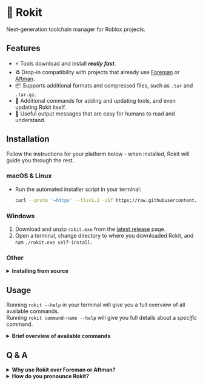 <!-- markdownlint-disable MD023 -->
<!-- markdownlint-disable MD026 -->
<!-- markdownlint-disable MD033 -->

# 🚀 Rokit

Next-generation toolchain manager for Roblox projects.

## Features

- ⚡ Tools download and install **_really fast_**.
- ♻️ Drop-in compatibility with projects that already use [Foreman][foreman] or [Aftman][aftman].
- 📦 Supports additional formats and compressed files, such as `.tar` and `.tar.gz`.
- 🤖 Additional commands for adding and updating tools, and even updating Rokit itself.
- 📝 Useful output messages that are easy for humans to read and understand.

## Installation

Follow the instructions for your platform below - when installed, Rokit will guide you through the rest.

### macOS & Linux

- Run the automated installer script in your terminal:

  ```sh
  curl --proto '=https' --tlsv1.2 -sSf https://raw.githubusercontent.com/rojo-rbx/rokit/main/scripts/install.sh | sh
  ```

### Windows

1. Download and unzip `rokit.exe` from the [latest release][latest-release] page.
2. Open a terminal, change directory to where you downloaded Rokit, and run `./rokit.exe self-install`.

### Other

<details> <summary> <b>Installing from source</b> </summary>

Rokit can be compiled and installed from source using [`cargo`][rustup]:

```sh
cargo install rokit --locked
```

This _may_ work on systems that Rokit is not officially compatible with, but note that no support is provided for non-official targets. <br/>
Check the [latest GitHub release][latest-release] to see which targets Rokit is compatible with.

</details>

## Usage

Running `rokit --help` in your terminal will give you a full overview of all available commands. <br/>
Running `rokit command-name --help` will give you full details about a _specific_ command.

<details> <summary> <b>Brief overview of available commands</b> </summary>

- `rokit init` - Initializes a new project in the current directory.
- `rokit add` - Adds and installs a tool.
- `rokit list` - Lists all currently installed tools.
- `rokit install` - Installs all project-specific tools.
- `rokit update` - Updates a specific tool, or all project-specific tools, to the latest version.
- `rokit authenticate` - Authenticates with GitHub or other artifact providers.
- `rokit self-update` - Updates Rokit itself to the latest version.
- `rokit self-install` - Installs Rokit itself and updates tool executable links.

</details>

## Q & A

<details> <summary> <b>Why use Rokit over Foreman or Aftman?</b> </summary>

### For a new Roblox developer

Rokit is the _fastest_ and _friendliest_ way to get set up with tooling for a new Roblox project. <br/>
Here are some key differences between Rokit and Foreman / Aftman:

- Usable in _any_ project, even projects using `foreman.toml` / `aftman.toml`, while Foreman / Aftman are incompatible with each other by design.
- Massively improved installation times and more consistent cross-platform behavior.
- No manual editing of manifest or link files.

### For everyone else

While Foreman and Aftman have been working great for a long time, they have an uncertain future as toolchain managers for the community. <br/>
Most of their existing problems boil down to issues with maintainership:

- [Foreman][foreman] is maintained by Roblox itself, and has angled itself towards internal uses at Roblox.
- [Aftman][aftman] is maintained by a third party that is no longer interested in Roblox.

Rokit aims to solve this by taking a community-first approach and being built with community contributions in mind. <br/>
Rokit also acknowledges that developers will not migrate from any of the existing toolchain managers _without good reason_, it needs to be **_substantially better_** and require **_virtually no effort_** to migrate.

</details>

<details> <summary> <b>How do you pronounce Rokit?</b> </summary>

### However you want.

- "Rocket" for speed
- "Ro-kit" for Roblox-y flair
- "Rock-it" if you're feeling groovy

</details>

[rustup]: https://rustup.rs
[foreman]: https://github.com/Roblox/foreman
[aftman]: https://github.com/LPGhatguy/aftman
[latest-release]: https://github.com/rojo-rbx/rokit/releases/latest
